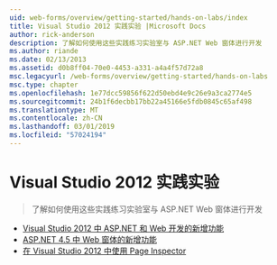 ```yaml
---
uid: web-forms/overview/getting-started/hands-on-labs/index
title: Visual Studio 2012 实践实验 |Microsoft Docs
author: rick-anderson
description: 了解如何使用这些实践练习实验室与 ASP.NET Web 窗体进行开发
ms.author: riande
ms.date: 02/13/2013
ms.assetid: d0b8ff04-70e0-4453-a331-a4a4f57d72a8
msc.legacyurl: /web-forms/overview/getting-started/hands-on-labs
msc.type: chapter
ms.openlocfilehash: 1e77dcc59856f622d50ebd4e9c26e9a3ca2774e5
ms.sourcegitcommit: 24b1f6decbb17bb22a45166e5fdb0845c65af498
ms.translationtype: MT
ms.contentlocale: zh-CN
ms.lasthandoff: 03/01/2019
ms.locfileid: "57024194"
---
```

<a name="visual-studio-2012-hands-on-labs"></a>Visual Studio 2012 实践实验
====================
> 了解如何使用这些实践练习实验室与 ASP.NET Web 窗体进行开发


- [Visual Studio 2012 中 ASP.NET 和 Web 开发的新增功能](whats-new-in-aspnet-and-web-development-in-visual-studio-2012.md)
- [ASP.NET 4.5 中 Web 窗体的新增功能](whats-new-in-web-forms-in-aspnet-45.md)
- [在 Visual Studio 2012 中使用 Page Inspector](using-page-inspector-in-visual-studio-2012.md)
